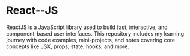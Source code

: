 # React--JS
ReactJS is a JavaScript library used to build fast, interactive, and component-based user interfaces. This repository includes my learning journey with code examples, mini-projects, and notes covering core concepts like JSX, props, state, hooks, and more.
